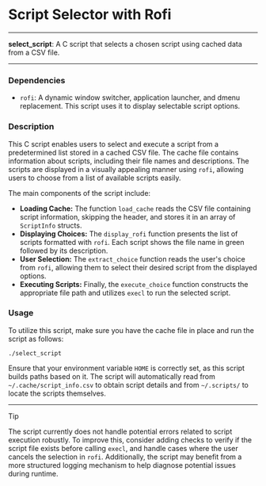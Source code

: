 # Script Selector with Rofi

---

**select_script**: A C script that selects a chosen script using cached data from a CSV file.

---

### Dependencies

- `rofi`: A dynamic window switcher, application launcher, and dmenu replacement. This script uses it to display selectable script options.

### Description

This C script enables users to select and execute a script from a predetermined list stored in a cached CSV file. The cache file contains information about scripts, including their file names and descriptions. The scripts are displayed in a visually appealing manner using `rofi`, allowing users to choose from a list of available scripts easily. 

The main components of the script include:

- **Loading Cache:** The function `load_cache` reads the CSV file containing script information, skipping the header, and stores it in an array of `ScriptInfo` structs.
- **Displaying Choices:** The `display_rofi` function presents the list of scripts formatted with `rofi`. Each script shows the file name in green followed by its description.
- **User Selection:** The `extract_choice` function reads the user's choice from `rofi`, allowing them to select their desired script from the displayed options.
- **Executing Scripts:** Finally, the `execute_choice` function constructs the appropriate file path and utilizes `execl` to run the selected script.

### Usage

To utilize this script, make sure you have the cache file in place and run the script as follows:

```
./select_script
```

Ensure that your environment variable `HOME` is correctly set, as this script builds paths based on it. The script will automatically read from `~/.cache/script_info.csv` to obtain script details and from `~/.scripts/` to locate the scripts themselves.

---

> [!TIP] 
> The script currently does not handle potential errors related to script execution robustly. To improve this, consider adding checks to verify if the script file exists before calling `execl`, and handle cases where the user cancels the selection in `rofi`. Additionally, the script may benefit from a more structured logging mechanism to help diagnose potential issues during runtime.